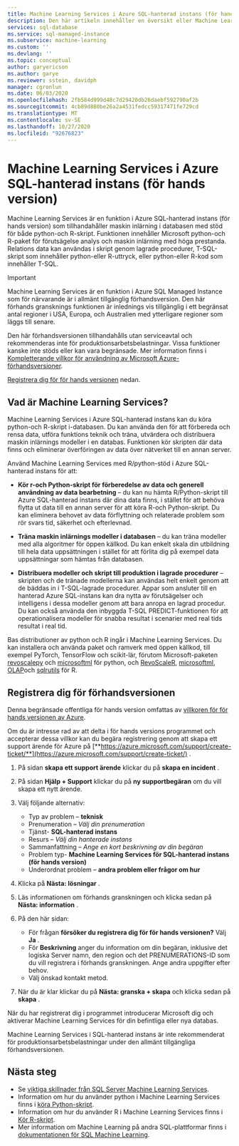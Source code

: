 ```yaml
---
title: Machine Learning Services i Azure SQL-hanterad instans (för hands version)
description: Den här artikeln innehåller en översikt eller Machine Learning Services i Azure SQL-hanterad instans.
services: sql-database
ms.service: sql-managed-instance
ms.subservice: machine-learning
ms.custom: ''
ms.devlang: ''
ms.topic: conceptual
author: garyericson
ms.author: garye
ms.reviewer: sstein, davidph
manager: cgronlun
ms.date: 06/03/2020
ms.openlocfilehash: 2fb584d999d48c7d29420db26daebf592790af2b
ms.sourcegitcommit: 4cb89d880be26a2a4531fedcc59317471fe729cd
ms.translationtype: MT
ms.contentlocale: sv-SE
ms.lasthandoff: 10/27/2020
ms.locfileid: "92676823"
---
```

# <a name="machine-learning-services-in-azure-sql-managed-instance-preview"></a>Machine Learning Services i Azure SQL-hanterad instans (för hands version)

Machine Learning Services är en funktion i Azure SQL-hanterad instans (för hands version) som tillhandahåller maskin inlärning i databasen med stöd för både python-och R-skript. Funktionen innehåller Microsoft python-och R-paket för förutsägelse analys och maskin inlärning med höga prestanda. Relations data kan användas i skript genom lagrade procedurer, T-SQL-skript som innehåller python-eller R-uttryck, eller python-eller R-kod som innehåller T-SQL.

> [!IMPORTANT]
> Machine Learning Services är en funktion i Azure SQL Managed Instance som för närvarande är i allmänt tillgänglig förhandsversion.
> Den här förhands gransknings funktionen är inlednings vis tillgänglig i ett begränsat antal regioner i USA, Europa, och Australien med ytterligare regioner som läggs till senare.
>
> Den här förhandsversionen tillhandahålls utan serviceavtal och rekommenderas inte för produktionsarbetsbelastningar. Vissa funktioner kanske inte stöds eller kan vara begränsade.
> Mer information finns i [Kompletterande villkor för användning av Microsoft Azure-förhandsversioner](https://azure.microsoft.com/support/legal/preview-supplemental-terms/).
>
> [Registrera dig för för hands versionen](#signup) nedan.

## <a name="what-is-machine-learning-services"></a>Vad är Machine Learning Services?

Machine Learning Services i Azure SQL-hanterad instans kan du köra python-och R-skript i-databasen. Du kan använda den för att förbereda och rensa data, utföra funktions teknik och träna, utvärdera och distribuera maskin inlärnings modeller i en databas. Funktionen kör skripten där data finns och eliminerar överföringen av data över nätverket till en annan server.

Använd Machine Learning Services med R/python-stöd i Azure SQL-hanterad instans för att:

- **Kör r-och Python-skript för förberedelse av data och generell användning av data bearbetning** – du kan nu hämta R/Python-skript till Azure SQL-hanterad instans där dina data finns, i stället för att behöva flytta ut data till en annan server för att köra R-och Python-skript. Du kan eliminera behovet av data förflyttning och relaterade problem som rör svars tid, säkerhet och efterlevnad.

- **Träna maskin inlärnings modeller i databasen** – du kan träna modeller med alla algoritmer för öppen källkod. Du kan enkelt skala din utbildning till hela data uppsättningen i stället för att förlita dig på exempel data uppsättningar som hämtas från databasen.

- **Distribuera modeller och skript till produktion i lagrade procedurer** – skripten och de tränade modellerna kan användas helt enkelt genom att de bäddas in i T-SQL-lagrade procedurer. Appar som ansluter till en hanterad Azure SQL-instans kan dra nytta av förutsägelser och intelligens i dessa modeller genom att bara anropa en lagrad procedur. Du kan också använda den inbyggda T-SQL PREDICT-funktionen för att operationalisera modeller för snabba resultat i scenarier med real tids resultat i real tid.

Bas distributioner av python och R ingår i Machine Learning Services. Du kan installera och använda paket och ramverk med öppen källkod, till exempel PyTorch, TensorFlow och scikit-lär, förutom Microsoft-paketen [revoscalepy](https://docs.microsoft.com/sql/advanced-analytics/python/ref-py-revoscalepy) och [microsoftml](https://docs.microsoft.com/sql/advanced-analytics/python/ref-py-microsoftml) för python, och [RevoScaleR](https://docs.microsoft.com/sql/advanced-analytics/r/ref-r-revoscaler), [microsoftml](https://docs.microsoft.com/sql/advanced-analytics/r/ref-r-microsoftml), [OLAP](https://docs.microsoft.com/sql/advanced-analytics/r/ref-r-olapr)och [sqlrutils](https://docs.microsoft.com/sql/advanced-analytics/r/ref-r-sqlrutils) för R.

<a name="signup"></a>

## <a name="sign-up-for-the-preview"></a>Registrera dig för förhandsversionen

Denna begränsade offentliga för hands version omfattas av [villkoren för för hands versionen av Azure](https://azure.microsoft.com/support/legal/preview-supplemental-terms/). 

Om du är intresse rad av att delta i för hands versions programmet och accepterar dessa villkor kan du begära registrering genom att skapa ett support ärende för Azure på [**https://azure.microsoft.com/support/create-ticket/**](https://azure.microsoft.com/support/create-ticket/) . 

1. På sidan **skapa ett support ärende** klickar du på **skapa en incident** .

1. På sidan **Hjälp + Support** klickar du på **ny supportbegäran** om du vill skapa ett nytt ärende.

1. Välj följande alternativ:
   - Typ av problem – **teknisk**
   - Prenumeration – *Välj din prenumeration*
   - Tjänst- **SQL-hanterad instans**
   - Resurs – *Välj din hanterade instans*
   - Sammanfattning – *Ange en kort beskrivning av din begäran*
   - Problem typ- **Machine Learning Services för SQL-hanterad instans (för hands version)**
   - Underordnat problem – **andra problem eller frågor om hur**

1. Klicka på **Nästa: lösningar** .

1. Läs informationen om förhands granskningen och klicka sedan på **Nästa: information** .

1. På den här sidan:
   - För frågan **försöker du registrera dig för för hands versionen?** Välj **Ja** . 
   - För **Beskrivning** anger du information om din begäran, inklusive det logiska Server namn, den region och det PRENUMERATIONS-ID som du vill registrera i förhands granskningen. Ange andra uppgifter efter behov.
   - Välj önskad kontakt metod. 

1. När du är klar klickar du på **Nästa: granska + skapa** och klicka sedan på **skapa** .

När du har registrerat dig i programmet introducerar Microsoft dig och aktiverar Machine Learning Services för din befintliga eller nya databas.

Machine Learning Services i SQL-hanterad instans är inte rekommenderat för produktionsarbetsbelastningar under den allmänt tillgängliga förhandsversionen.

## <a name="next-steps"></a>Nästa steg

- Se [viktiga skillnader från SQL Server Machine Learning Services](machine-learning-services-differences.md).
- Information om hur du använder python i Machine Learning Services finns i [köra Python-skript](https://docs.microsoft.com/sql/machine-learning/tutorials/quickstart-python-create-script?context=/azure/azure-sql/managed-instance/context/ml-context&view=sql-server-ver15).
- Information om hur du använder R i Machine Learning Services finns i [Kör R-skript](https://docs.microsoft.com/sql/machine-learning/tutorials/quickstart-r-create-script?context=/azure/azure-sql/managed-instance/context/ml-context&view=sql-server-ver15).
- Mer information om Machine Learning på andra SQL-plattformar finns i [dokumentationen för SQL Machine Learning](https://docs.microsoft.com/sql/machine-learning/).
